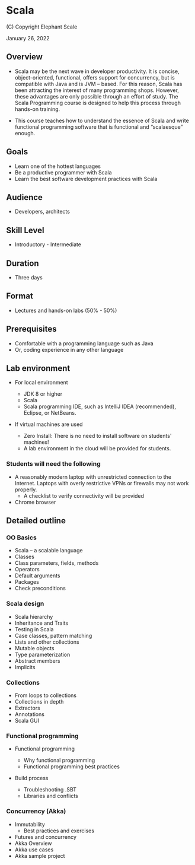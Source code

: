 # Scala

(C) Copyright Elephant Scale

January 26, 2022

## Overview

* Scala may be the next wave in developer productivity. It is concise, object-oriented, functional, offers support for concurrency, but is compatible with Java and is JVM – based. For this reason, Scala has been attracting the interest of many programming shops. However, these advantages are only possible through an effort of study. The Scala Programming course is designed to help this process through hands-on training.

* This course teaches how to understand the essence of Scala and write functional programming software that is functional and “scalaesque” enough.

## Goals
* Learn one of the hottest languages
* Be a productive programmer with Scala
* Learn the best software development practices with Scala

## Audience

* Developers, architects

## Skill Level

* Introductory - Intermediate

## Duration
* Three days

## Format
* Lectures and hands-on labs (50% - 50%)

## Prerequisites

* Comfortable with a programming language such as Java
* Or, coding experience in any other language
  

## Lab environment

* For local environment
  * JDK 8 or higher
  * Scala
  * Scala programming IDE, such as IntelliJ IDEA (recommended), Eclipse, or NetBeans.

* If virtual machines are used
  * Zero Install: There is no need to install software on students' machines!
  * A lab environment in the cloud will be provided for students.

### Students will need the following
* A reasonably modern laptop with unrestricted connection to the Internet. Laptops with overly restrictive VPNs or firewalls may not work properly.
    * A checklist to verify connectivity will be provided
* Chrome browser

## Detailed outline

### OO Basics

* Scala – a scalable language
* Classes
* Class parameters, fields, methods
* Operators
* Default arguments
* Packages
* Check preconditions
  
### Scala design

* Scala hierarchy
* Inheritance and Traits
* Testing in Scala
* Case classes, pattern matching
* Lists and other collections
* Mutable objects
* Type parameterization
* Abstract members
* Implicits

### Collections

* From loops to collections
* Collections in depth
* Extractors
* Annotations
* Scala GUI

### Functional programming

* Functional programming 
  * Why functional programming
  * Functional programming best practices
  
* Build process
  * Troubleshooting .SBT
  * Libraries and conflicts

### Concurrency (Akka)

* Immutability
  * Best practices and exercises
* Futures and concurrency
* Akka Overview
* Akka use cases
* Akka sample project